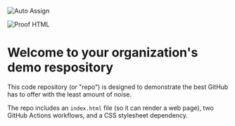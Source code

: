 ![Auto Assign](https://github.com/Andrianinarasolo/demo-repository/actions/workflows/auto-assign.yml/badge.svg)

![Proof HTML](https://github.com/Andrianinarasolo/demo-repository/actions/workflows/proof-html.yml/badge.svg)

# Welcome to your organization's demo respository
This code repository (or "repo") is designed to demonstrate the best GitHub has to offer with the least amount of noise.

The repo includes an `index.html` file (so it can render a web page), two GitHub Actions workflows, and a CSS stylesheet dependency.
